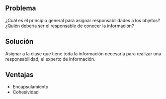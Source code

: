 ## Problema
¿Cuál es el principio general para asignar responsabilidades a los objetos?
¿Quién debería ser el responsable de conocer la información?

## Solución
Asignar a la clase que tiene toda la información necesaria para realizar una responsabilidad, el experto de información.

## Ventajas
- Encapsulamiento
- Cohesividad
